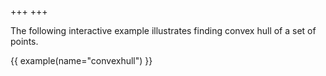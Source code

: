+++
+++

The following interactive example illustrates finding convex hull of a set of points.

{{ example(name="convexhull") }}
